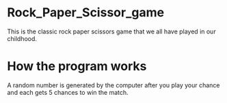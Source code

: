 # Rock_Paper_Scissor_game
This is the classic rock paper scissors game that we all have played in our childhood.

# How the program works
A random number is generated by the computer after you play your chance and each gets 5 chances to win the match.
